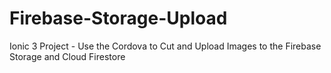 # Firebase-Storage-Upload
Ionic 3 Project - Use the Cordova to Cut and Upload Images to the Firebase Storage and Cloud Firestore
